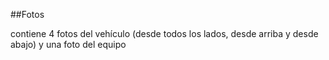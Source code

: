 ##Fotos

contiene 4 fotos del vehículo (desde todos los lados, desde arriba y desde abajo) y una foto del equipo
